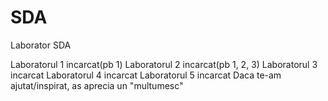 # SDA
Laborator SDA

Laboratorul 1 incarcat(pb 1)
Laboratorul 2 incarcat(pb 1, 2, 3)
Laboratorul 3 incarcat
Laboratorul 4 incarcat
Laboratorul 5 incarcat
Daca te-am ajutat/inspirat, as aprecia un "multumesc"
